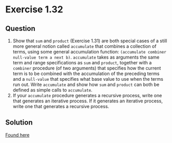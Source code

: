 # Exercise 1.32

## Question

1. Show that `sum` and `product` (Exercise 1.31) are both special cases of a still more general notion called `accumulate` that combines a collection of terms, using some general accumulation function: `(accumulate combiner null-value term a next b)`. `accumulate` takes as arguments the same term and range specifications as `sum` and `product`, together with a `combiner` procedure (of two arguments) that specifies how the current term is to be combined with the accumulation of the preceding terms and a `null-value` that specifies what base value to use when the terms run out. Write `accumulate` and show how `sum` and `product` can both be defined as simple calls to `accumulate`.
2. If your `accumulate` procedure generates a recursive process, write one that generates an iterative process. If it generates an iterative process, write one that generates a recursive process.

## Solution

[Found here](code.rkt)
